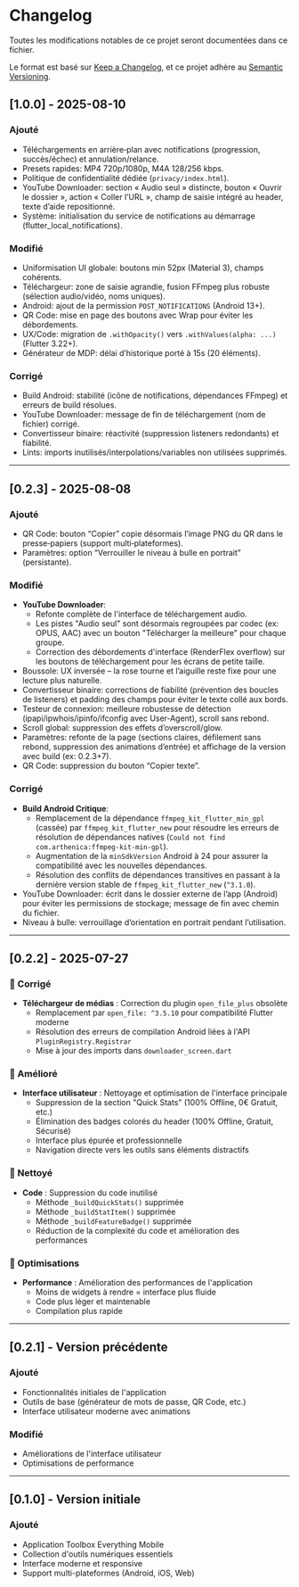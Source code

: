 # Changelog

Toutes les modifications notables de ce projet seront documentées dans ce fichier.

Le format est basé sur [Keep a Changelog](https://keepachangelog.com/fr/1.0.0/),
et ce projet adhère au [Semantic Versioning](https://semver.org/spec/v2.0.0.html).

## [1.0.0] - 2025-08-10

### Ajouté
- Téléchargements en arrière‑plan avec notifications (progression, succès/échec) et annulation/relance.
- Presets rapides: MP4 720p/1080p, M4A 128/256 kbps.
- Politique de confidentialité dédiée (`privacy/index.html`).
- YouTube Downloader: section « Audio seul » distincte, bouton « Ouvrir le dossier », action « Coller l’URL », champ de saisie intégré au header, texte d’aide repositionné.
- Système: initialisation du service de notifications au démarrage (flutter_local_notifications).

### Modifié
- Uniformisation UI globale: boutons min 52px (Material 3), champs cohérents.
- Téléchargeur: zone de saisie agrandie, fusion FFmpeg plus robuste (sélection audio/vidéo, noms uniques).
- Android: ajout de la permission `POST_NOTIFICATIONS` (Android 13+).
- QR Code: mise en page des boutons avec Wrap pour éviter les débordements.
- UX/Code: migration de `.withOpacity()` vers `.withValues(alpha: ...)` (Flutter 3.22+).
- Générateur de MDP: délai d’historique porté à 15s (20 éléments).

### Corrigé
- Build Android: stabilité (icône de notifications, dépendances FFmpeg) et erreurs de build résolues.
- YouTube Downloader: message de fin de téléchargement (nom de fichier) corrigé.
- Convertisseur binaire: réactivité (suppression listeners redondants) et fiabilité.
- Lints: imports inutilisés/interpolations/variables non utilisées supprimés.

---

## [0.2.3] - 2025-08-08

### Ajouté
- QR Code: bouton “Copier” copie désormais l’image PNG du QR dans le presse‑papiers (support multi‑plateformes).
- Paramètres: option “Verrouiller le niveau à bulle en portrait” (persistante).

### Modifié
- **YouTube Downloader**:
    - Refonte complète de l'interface de téléchargement audio.
    - Les pistes "Audio seul" sont désormais regroupées par codec (ex: OPUS, AAC) avec un bouton "Télécharger la meilleure" pour chaque groupe.
    - Correction des débordements d'interface (RenderFlex overflow) sur les boutons de téléchargement pour les écrans de petite taille.
- Boussole: UX inversée – la rose tourne et l’aiguille reste fixe pour une lecture plus naturelle.
- Convertisseur binaire: corrections de fiabilité (prévention des boucles de listeners) et padding des champs pour éviter le texte collé aux bords.
- Testeur de connexion: meilleure robustesse de détection (ipapi/ipwhois/ipinfo/ifconfig avec User‑Agent), scroll sans rebond.
- Scroll global: suppression des effets d’overscroll/glow.
- Paramètres: refonte de la page (sections claires, défilement sans rebond, suppression des animations d’entrée) et affichage de la version avec build (ex: 0.2.3+7).
- QR Code: suppression du bouton “Copier texte”.

### Corrigé
- **Build Android Critique**:
    - Remplacement de la dépendance `ffmpeg_kit_flutter_min_gpl` (cassée) par `ffmpeg_kit_flutter_new` pour résoudre les erreurs de résolution de dépendances natives (`Could not find com.arthenica:ffmpeg-kit-min-gpl`).
    - Augmentation de la `minSdkVersion` Android à 24 pour assurer la compatibilité avec les nouvelles dépendances.
    - Résolution des conflits de dépendances transitives en passant à la dernière version stable de `ffmpeg_kit_flutter_new` (`^3.1.0`).
- YouTube Downloader: écrit dans le dossier externe de l’app (Android) pour éviter les permissions de stockage; message de fin avec chemin du fichier.
- Niveau à bulle: verrouillage d’orientation en portrait pendant l’utilisation.

---

## [0.2.2] - 2025-07-27

### 🔧 Corrigé
- **Téléchargeur de médias** : Correction du plugin `open_file_plus` obsolète
  - Remplacement par `open_file: ^3.5.10` pour compatibilité Flutter moderne
  - Résolution des erreurs de compilation Android liées à l'API `PluginRegistry.Registrar`
  - Mise à jour des imports dans `downloader_screen.dart`

### 🎨 Amélioré
- **Interface utilisateur** : Nettoyage et optimisation de l'interface principale
  - Suppression de la section "Quick Stats" (100% Offline, 0€ Gratuit, etc.)
  - Élimination des badges colorés du header (100% Offline, Gratuit, Sécurisé)
  - Interface plus épurée et professionnelle
  - Navigation directe vers les outils sans éléments distractifs

### 🧹 Nettoyé
- **Code** : Suppression du code inutilisé
  - Méthode `_buildQuickStats()` supprimée
  - Méthode `_buildStatItem()` supprimée  
  - Méthode `_buildFeatureBadge()` supprimée
  - Réduction de la complexité du code et amélioration des performances

### 📱 Optimisations
- **Performance** : Amélioration des performances de l'application
  - Moins de widgets à rendre = interface plus fluide
  - Code plus léger et maintenable
  - Compilation plus rapide

---

## [0.2.1] - Version précédente

### Ajouté
- Fonctionnalités initiales de l'application
- Outils de base (générateur de mots de passe, QR Code, etc.)
- Interface utilisateur moderne avec animations

### Modifié
- Améliorations de l'interface utilisateur
- Optimisations de performance

---

## [0.1.0] - Version initiale

### Ajouté
- Application Toolbox Everything Mobile
- Collection d'outils numériques essentiels
- Interface moderne et responsive
- Support multi-plateformes (Android, iOS, Web)
